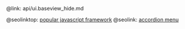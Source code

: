 @link: api/ui.baseview_hide.md

@seolinktop: [popular javascript framework](https://webix.com)
@seolink: [accordion menu](https://webix.com/widget/accordion/)